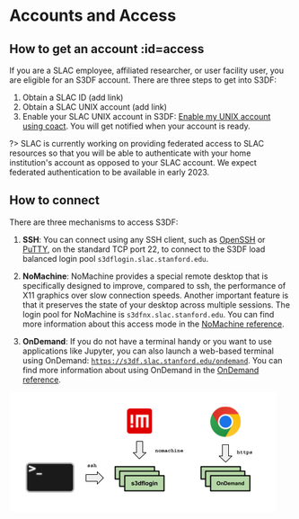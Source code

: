# Accounts and Access

## How to get an account :id=access

If you are a SLAC employee, affiliated researcher, or user facility user, you are eligible for an S3DF account. There are three steps to get into S3DF:

1. Obtain a SLAC ID (add link)
2. Obtain a SLAC UNIX account (add link)
3. Enable your SLAC UNIX account in S3DF: [Enable my UNIX account using coact](https://s3df.slc.stanford.edu/coact). You will get notified when your account is ready.

?> SLAC is currently working on providing federated access to SLAC resources so that you will be able to authenticate with your home institution's account as opposed to your SLAC account. We expect federated authentication to be available in early 2023.

## How to connect

There are three mechanisms to access S3DF:

1. **SSH**: You can connect using any SSH client, such as [OpenSSH](www.openssh.com) or [PuTTY](https://www.chiark.greenend.org.uk/~sgtatham/putty/), on the standard TCP port 22, to connect to the S3DF load balanced login pool `s3dflogin.slac.stanford.edu`.

2. **NoMachine**: NoMachine provides a special remote desktop that is specifically designed to improve, compared to ssh, the performance of X11 graphics over slow connection speeds. Another important feature is that it preserves the state of your desktop across multiple sessions. The login pool for NoMachine is `s3dfnx.slac.stanford.edu`. You can find more information about this access mode in the [NoMachine reference](reference.md#nomachine).

3. **OnDemand**: If you do not have a terminal handy or you want to use applications like Jupyter, you can also launch a web-based terminal using OnDemand: [`https://s3df.slac.stanford.edu/ondemand`](https://s3df.slac.stanford.edu/ondemand). You can find more information about using OnDemand in the [OnDemand reference](reference.md#ondemand). 

![S3DF users access](assets/S3DF_users_access.png)
